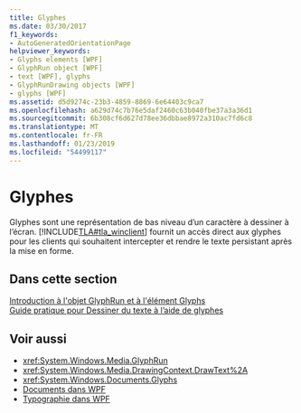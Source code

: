 ```yaml
---
title: Glyphes
ms.date: 03/30/2017
f1_keywords:
- AutoGeneratedOrientationPage
helpviewer_keywords:
- Glyphs elements [WPF]
- GlyphRun object [WPF]
- text [WPF], glyphs
- GlyphRunDrawing objects [WPF]
- glyphs [WPF]
ms.assetid: d5d9274c-23b3-4859-8869-6e64403c9ca7
ms.openlocfilehash: a629d74c7b76e5daf2460c63b040fbe37a3a36d1
ms.sourcegitcommit: 6b308cf6d627d78ee36dbbae8972a310ac7fd6c8
ms.translationtype: MT
ms.contentlocale: fr-FR
ms.lasthandoff: 01/23/2019
ms.locfileid: "54499117"
---
```

# <a name="glyphs"></a>Glyphes
Glyphes sont une représentation de bas niveau d’un caractère à dessiner à l’écran. [!INCLUDE[TLA#tla_winclient](../../../../includes/tlasharptla-winclient-md.md)] fournit un accès direct aux glyphes pour les clients qui souhaitent intercepter et rendre le texte persistant après la mise en forme.  
  
## <a name="in-this-section"></a>Dans cette section  
 [Introduction à l'objet GlyphRun et à l'élément Glyphs](../../../../docs/framework/wpf/advanced/introduction-to-the-glyphrun-object-and-glyphs-element.md)  
  [Guide pratique pour Dessiner du texte à l’aide de glyphes](../../../../docs/framework/wpf/advanced/draw-text-using-glyphs.md)  
  
## <a name="see-also"></a>Voir aussi
- <xref:System.Windows.Media.GlyphRun>
- <xref:System.Windows.Media.DrawingContext.DrawText%2A>
- <xref:System.Windows.Documents.Glyphs>
- [Documents dans WPF](../../../../docs/framework/wpf/advanced/documents-in-wpf.md)
- [Typographie dans WPF](../../../../docs/framework/wpf/advanced/typography-in-wpf.md)
